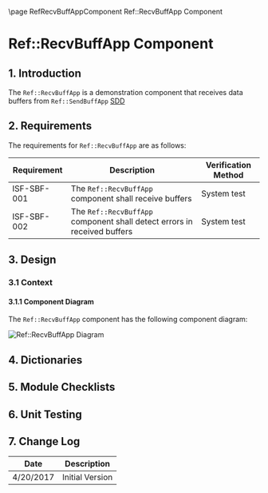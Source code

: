 \page RefRecvBuffAppComponent Ref::RecvBuffApp Component
# Ref::RecvBuffApp Component

## 1. Introduction

The `Ref::RecvBuffApp` is a demonstration component that receives data buffers from `Ref::SendBuffApp` [SDD](../../SendBuffApp/docs/sdd.md)

## 2. Requirements

The requirements for `Ref::RecvBuffApp` are as follows:

Requirement | Description | Verification Method
----------- | ----------- | -------------------
ISF-SBF-001 | The `Ref::RecvBuffApp` component shall receive buffers | System test
ISF-SBF-002 | The `Ref::RecvBuffApp` component shall detect errors in received buffers | System test

## 3. Design

### 3.1 Context

#### 3.1.1 Component Diagram

The `Ref::RecvBuffApp` component has the following component diagram:

![`Ref::RecvBuffApp` Diagram](img/RecvBuffBDD.jpg "Ref::RecvBuffApps")

## 4. Dictionaries

## 5. Module Checklists

## 6. Unit Testing

## 7. Change Log

Date | Description
---- | -----------
4/20/2017 | Initial Version




